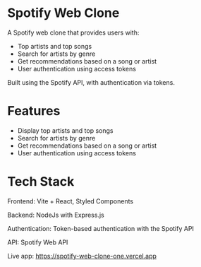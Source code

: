# Spotify Web Clone

A Spotify web clone that provides users with:

- Top artists and top songs
- Search for artists by genre
- Get recommendations based on a song or artist
- User authentication using access tokens

Built using the Spotify API, with authentication via tokens.

# Features

- Display top artists and top songs
- Search for artists by genre
- Get recommendations based on a song or artist
- User authentication using access tokens

# Tech Stack

Frontend: Vite + React, Styled Components

Backend: NodeJs with Express.js

Authentication: Token-based authentication with the Spotify API

API: Spotify Web API


Live app: https://spotify-web-clone-one.vercel.app
